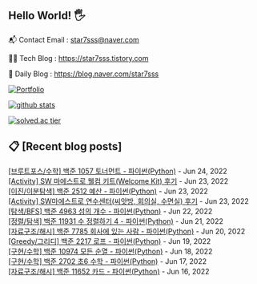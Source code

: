 ## Hello World! 🖐

📬 Contact Email : star7sss@naver.com

👨‍💻 Tech Blog : https://star7sss.tistory.com

🤪 Daily Blog : https://blog.naver.com/star7sss

[![Portfolio](https://img.shields.io/badge/Portfolio-%23000000.svg?style=for-the-badge&logo=firefox&logoColor=#FF7139)](https://fern-way-13f.notion.site/Jang-Thang-3b7b327981a2456c8ee5952eadb848b9)

[![github stats](https://github-readme-stats.vercel.app/api?username=jangThang&show_icons=true&hide_border=False)](https://star7sss.tistory.com)

[![solved.ac tier](http://mazassumnida.wtf/api/v2/generate_badge?boj=star7sss)](https://solved.ac/star7sss)

## 📋 [Recent blog posts]
[[브루트포스/수학] 백준 1057 토너먼트 - 파이썬(Python)](https://star7sss.tistory.com/409) - Jun 24, 2022<br>
[[Activity] SW 마에스트로 웰컴 키트(Welcome Kit) 후기](https://star7sss.tistory.com/604) - Jun 23, 2022<br>
[[이진/이분탐색] 백준 2512 예산 - 파이썬(Python)](https://star7sss.tistory.com/408) - Jun 23, 2022<br>
[[Activity] SW마에스트로 연수센터(씨앗방, 회의실, 수면실) 후기](https://star7sss.tistory.com/603) - Jun 23, 2022<br>
[[탐색/BFS] 백준 4963 섬의 개수 - 파이썬(Python)](https://star7sss.tistory.com/406) - Jun 22, 2022<br>
[[정렬/탐색] 백준 11931 수 정렬하기 4 - 파이썬(Python)](https://star7sss.tistory.com/404) - Jun 21, 2022<br>
[[자료구조/해시] 백준 7785 회사에 있는 사람 - 파이썬(Python)](https://star7sss.tistory.com/398) - Jun 20, 2022<br>
[[Greedy/그리디] 백준 2217 로프 - 파이썬(Python)](https://star7sss.tistory.com/397) - Jun 19, 2022<br>
[[구현/수학] 백준 10974 모든 순열 - 파이썬(Python)](https://star7sss.tistory.com/396) - Jun 18, 2022<br>
[[구현/수학] 백준 2702 초6 수학 - 파이썬(Python)](https://star7sss.tistory.com/395) - Jun 17, 2022<br>
[[자료구조/해시] 백준 11652 카드 - 파이썬(Python)](https://star7sss.tistory.com/394) - Jun 16, 2022<br>
